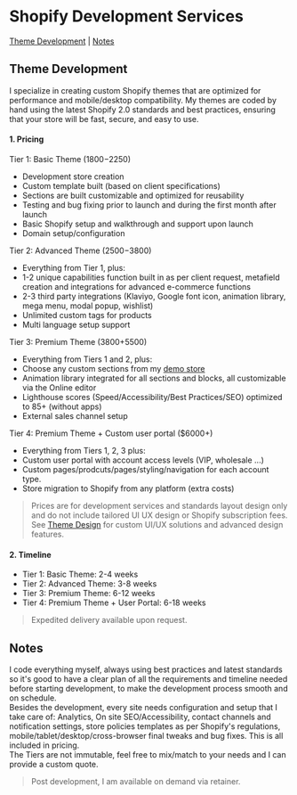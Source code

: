 # Shopify Development Services

[Theme Development](#theme-development) |
[Notes](#notes)


## Theme Development

I specialize in creating custom Shopify themes that are optimized for performance and mobile/desktop compatibility. My themes are coded by hand using the latest Shopify 2.0 standards and best practices, ensuring that your store will be fast, secure, and easy to use.

#### 1. Pricing

Tier 1: Basic Theme ($1800-$2250)
- Development store creation  
- Custom template built (based on client specifications)  
- Sections are built customizable and optimized for reusability  
- Testing and bug fixing prior to launch and during the first month after launch  
- Basic Shopify setup and walkthrough and support upon launch  
- Domain setup/configuration  

Tier 2: Advanced Theme ($2500-$3800)
- Everything from Tier 1, plus:  
- 1-2 unique capabilities function built in as per client request, metafield creation and integrations for advanced e-commerce functions  
- 2-3 third party integrations (Klaviyo, Google font icon, animation library, mega menu, modal popup, wishlist)  
- Unlimited custom tags for products  
- Multi language setup support  

Tier 3: Premium Theme ($3800+$5500)
- Everything from Tiers 1 and 2, plus:  
- Choose any custom sections from my [demo store](https://thecoolagency.store/)
- Animation library integrated for all sections and blocks, all customizable via the Online editor  
- Lighthouse scores (Speed/Accessibility/Best Practices/SEO) optimized to 85+ (without apps)
- External sales channel setup

Tier 4: Premium Theme + Custom user portal ($6000+)
- Everything from Tiers 1, 2, 3 plus:  
- Custom user portal with account access levels (VIP, wholesale ...)
- Custom pages/prodcuts/pages/styling/navigation for each account type.
- Store migration to Shopify from any platform (extra costs)

> Prices are for development services and standards layout design only and do not include tailored UI UX design or Shopify subscription fees. See [Theme Design](#theme-design) for custom UI/UX solutions and advanced design features.

#### 2. Timeline

- Tier 1: Basic Theme: 2-4 weeks  
- Tier 2: Advanced Theme: 3-8 weeks  
- Tier 3: Premium Theme: 6-12 weeks  
- Tier 4: Premium Theme + User Portal: 6-18 weeks  

> Expedited delivery available upon request.

## Notes

I code everything myself, always using best practices and latest standards so it's good to have a clear plan of all the requirements and timeline needed before starting development, to make the development process smooth and on schedule.  
Besides the development, every site needs configuration and setup that I take care of: Analytics, On site SEO/Accessibility, contact channels and notification settings, store policies templates as per Shopify's regulations, mobile/tablet/desktop/cross-browser final tweaks and bug fixes. This is all included in pricing.  
The Tiers are not immutable, feel free to mix/match to your needs and I can provide a custom quote.

> Post development, I am available on demand via retainer.

